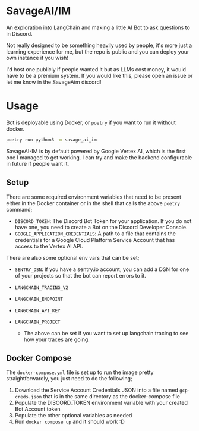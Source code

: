 # SavageAI/IM

An exploration into LangChain and making a little AI Bot to ask questions to in Discord.

Not really designed to be something heavily used by people, it's more just a learning experience for me, but the repo is public and you can deploy your own instance if you wish!

I'd host one publicly if people wanted it but as LLMs cost money, it would have to be a premium system.
If you would like this, please open an issue or let me know in the SavageAim discord!

# Usage
Bot is deployable using Docker, or `poetry` if you want to run it without docker.

```bash
poetry run python3 -m savage_ai_im
```

SavageAI-IM is by default powered by Google Vertex AI, which is the first one I managed to get working.
I can try and make the backend configurable in future if people want it.

## Setup
There are some required environment variables that need to be present either in the Docker container or in the shell that calls the above `poetry` command;

- `DISCORD_TOKEN`: The Discord Bot Token for your application. If you do not have one, you need to create a Bot on the Discord Developer Console.
- `GOOGLE_APPLICATION_CREDENTIALS`: A path to a file that contains the credentials for a Google Cloud Platform Service Account that has access to the Vertex AI API.

There are also some optional env vars that can be set;

- `SENTRY_DSN`: If you have a sentry.io account, you can add a DSN for one of your projects so that the bot can report errors to it.

- `LANGCHAIN_TRACING_V2`
- `LANGCHAIN_ENDPOINT`
- `LANGCHAIN_API_KEY`
- `LANGCHAIN_PROJECT`
  - The above can be set if you want to set up langchain tracing to see how your traces are going.

## Docker Compose
The `docker-compose.yml` file is set up to run the image pretty straightforwardly, you just need to do the following;

1. Download the Service Account Credentials JSON into a file named `gcp-creds.json` that is in the same directory as the docker-compose file
2. Populate the DISCORD_TOKEN environment variable with your created Bot Account token
3. Populate the other optional variables as needed
4. Run `docker compose up` and it should work :D
